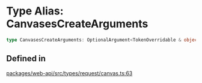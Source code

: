 # Type Alias: CanvasesCreateArguments

```ts
type CanvasesCreateArguments: OptionalArgument<TokenOverridable & object>;
```

## Defined in

[packages/web-api/src/types/request/canvas.ts:63](https://github.com/slackapi/node-slack-sdk/blob/7b348598b763c2b7545d1042b5f0429775cfa62c/packages/web-api/src/types/request/canvas.ts#L63)
